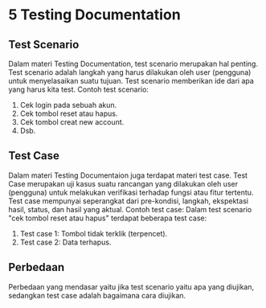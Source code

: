 # 5 Testing Documentation 

## Test Scenario
Dalam materi Testing Documentation, test scenario merupakan hal penting.
Test scenario adalah langkah yang harus dilakukan oleh user (pengguna)
untuk menyelasaikan suatu tujuan. 
Test scenario memberikan ide dari apa yang harus kita test.
Contoh test scenario:
1. Cek login pada sebuah akun.
2. Cek tombol reset atau hapus.
3. Cek tombol creat new account.
4. Dsb.

## Test Case
Dalam materi Testing Documentaion juga terdapat materi test case.
Test Case merupakan uji kasus suatu rancangan yang dilakukan oleh user (pengguna) 
untuk melakukan verifikasi terhadap fungsi atau fitur tertentu.
Test case mempunyai seperangkat dari pre-kondisi, langkah, ekspektasi hasil, 
status, dan hasil yang aktual.
Contoh test case:
Dalam test scenario "cek tombol reset atau hapus"
terdapat beberapa test case:
1. Test case 1: Tombol tidak terklik (terpencet).
2. Test case 2: Data terhapus.

## Perbedaan
Perbedaan yang mendasar yaitu jika test scenario yaitu apa yang diujikan,
sedangkan test case adalah bagaimana cara diujikan.

